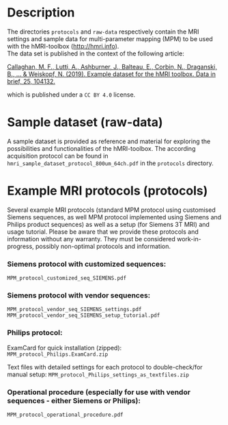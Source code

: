# Description
The directories `protocols` and `raw-data` respectively contain the MRI settings and sample data for multi-parameter mapping (MPM) to be used with the hMRI-toolbox (http://hmri.info).  
The data set is published in the context of the following article:

[Callaghan, M. F., Lutti, A., Ashburner, J., Balteau, E., Corbin, N., Draganski, B., ... & Weiskopf, N. (2019). Example dataset for the hMRI toolbox. Data in brief, 25, 104132.](https://doi.org/10.1016/j.dib.2019.104132)

which is published under a `CC BY 4.0` license.

# Sample dataset (raw-data)
A sample dataset is provided as reference and material for exploring the possibilities and functionalities of the hMRI-toolbox. The according acquisition protocol can be found in `hmri_sample_dataset_protocol_800um_64ch.pdf` in the
`protocols` directory.

# Example MRI protocols (protocols)
Several example MRI protocols (standard MPM protocol using customised Siemens sequences, as well MPM protocol implemented using Siemens and Philips product sequences) as well as a setup (for Siemens 3T MRI) and usage tutorial. Please be aware that we provide these protocols and information without any warranty. They must be considered work-in-progress, possibly non-optimal protocols and information.

### Siemens protocol with customized sequences:
`MPM_protocol_customized_seq_SIEMENS.pdf`

### Siemens protocol with vendor sequences:
`MPM_protocol_vendor_seq_SIEMENS_settings.pdf`
`MPM_protocol_vendor_seq_SIEMENS_setup_tutorial.pdf`

### Philips protocol:
ExamCard for quick installation (zipped): 
`MPM_protocol_Philips.ExamCard.zip` 

Text files with detailed settings for each protocol to double-check/for manual setup: 
`MPM_protocol_Philips_settings_as_textfiles.zip`

### Operational procedure (especially for use with vendor sequences - either Siemens or Philips):
`MPM_protocol_operational_procedure.pdf`
